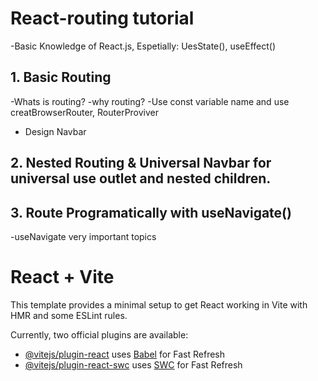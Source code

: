 
# React-routing tutorial
-Basic Knowledge of React.js, Espetially: UesState(), useEffect()

## 1. Basic Routing

-Whats is routing?
-why routing?
-Use const variable  name and use creatBrowserRouter, RouterProviver
- Design Navbar

## 2. Nested Routing & Universal Navbar for universal use outlet and nested children.

## 3. Route Programatically with useNavigate()

-useNavigate very important topics

# React + Vite

This template provides a minimal setup to get React working in Vite with HMR and some ESLint rules.

Currently, two official plugins are available:

- [@vitejs/plugin-react](https://github.com/vitejs/vite-plugin-react/blob/main/packages/plugin-react/README.md) uses [Babel](https://babeljs.io/) for Fast Refresh
- [@vitejs/plugin-react-swc](https://github.com/vitejs/vite-plugin-react-swc) uses [SWC](https://swc.rs/) for Fast Refresh
